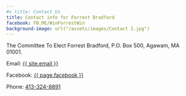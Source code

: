 ```yaml
---
#x title: Contact Us
title: Contact info for Forrest Bradford
facebook: FB.ME/WinForrestWin
background-image: url("/assets/images/Contact 2.jpg")
---
```

The Committee To Elect Forrest Bradford, P.O. Box 500, Agawam, MA 01001.

Email: <a href="mailto:{{ site.email }}">{{ site.email }}</a>

Facebook: <a href="http://{{ page.facebook }}">{{ page.facebook }}</a>

Phone: <a href="tel:413-324-8891">413-324-8891</a>
